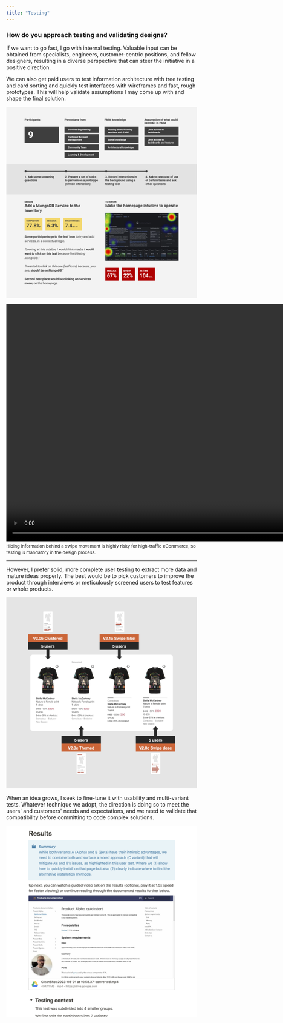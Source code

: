 ```yaml
---
title: "Testing"
---
```

### How do you approach testing and validating designs?

If we want to go fast, I go with internal testing. Valuable input can be obtained from specialists, engineers, customer-centric positions, and fellow designers, resulting in a diverse perspective that can steer the initiative in a positive direction.

We can also get paid users to test information architecture with tree testing and card sorting and quickly test interfaces with wireframes and fast, rough prototypes. This will help validate assumptions I may come up with and shape the final solution.

![Montage of presentation bits describing a guerilla testing's participants pool, the script flow, and one of the insights captured from that test.](../../assets/guerilla.png "Preparing an internal guerilla test is one of the best ways for us, as a team, to detect and get a shared view of users' problems.")

<div video>
    <video width="1250" height="1250" autoplay loop muted playsinline>
        <source src="/videos/swipe-card.mp4" type="video/mp4">
        Your browser does not support video...
    </video>
    <small>Hiding information behind a swipe movement is highly risky for high-traffic eCommerce, so testing is mandatory in the design process.</small>
</div>

---

However, I prefer solid, more complete user testing to extract more data and mature ideas properly. The best would be to pick customers to improve the product through interviews or meticulously screened users to test features or whole products.

![A row of 4 digital product cards featuring a t-shirt on sale, with annotations on the side identifying their version and amount of users assigned to each](../../assets/multi-variant-test.png "When doubts arise, I do multi-variant tests to catch any clear loser to discard and focus on other solutions.")

When an idea grows, I seek to fine-tune it with usability and multi-variant tests. Whatever technique we adopt, the direction is doing so to meet the users' and customers' needs and expectations, and we need to validate that compatibility before committing to code complex solutions.

![A snippet screenshot from the documentation page that has a summary of the user test results and a video frame that you can play to have a guided overview of the results and the insights gathered.](../../assets/test-results.png "Gathering the results in an easy-to-digest format is one of the best ways to involve the team. I usually do this via video but look to summarize for a quicker scanning of the results.")